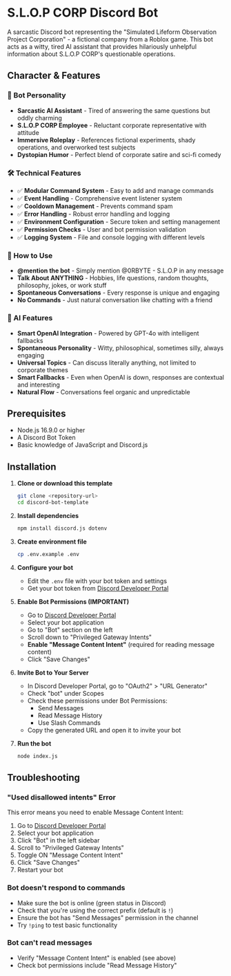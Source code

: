 # S.L.O.P CORP Discord Bot

A sarcastic Discord bot representing the "Simulated Lifeform Observation Project Corporation" - a fictional company from a Roblox game. This bot acts as a witty, tired AI assistant that provides hilariously unhelpful information about S.L.O.P CORP's questionable operations.

## Character & Features

### 🤖 Bot Personality
- **Sarcastic AI Assistant** - Tired of answering the same questions but oddly charming
- **S.L.O.P CORP Employee** - Reluctant corporate representative with attitude
- **Immersive Roleplay** - References fictional experiments, shady operations, and overworked test subjects
- **Dystopian Humor** - Perfect blend of corporate satire and sci-fi comedy

### 🛠️ Technical Features
- ✅ **Modular Command System** - Easy to add and manage commands
- ✅ **Event Handling** - Comprehensive event listener system  
- ✅ **Cooldown Management** - Prevents command spam
- ✅ **Error Handling** - Robust error handling and logging
- ✅ **Environment Configuration** - Secure token and setting management
- ✅ **Permission Checks** - User and bot permission validation
- ✅ **Logging System** - File and console logging with different levels

### 🎯 How to Use
- **@mention the bot** - Simply mention @0RBYTE - S.L.O.P in any message
- **Talk About ANYTHING** - Hobbies, life questions, random thoughts, philosophy, jokes, or work stuff
- **Spontaneous Conversations** - Every response is unique and engaging
- **No Commands** - Just natural conversation like chatting with a friend

### 🧠 AI Features
- **Smart OpenAI Integration** - Powered by GPT-4o with intelligent fallbacks
- **Spontaneous Personality** - Witty, philosophical, sometimes silly, always engaging
- **Universal Topics** - Can discuss literally anything, not limited to corporate themes
- **Smart Fallbacks** - Even when OpenAI is down, responses are contextual and interesting
- **Natural Flow** - Conversations feel organic and unpredictable

## Prerequisites

- Node.js 16.9.0 or higher
- A Discord Bot Token
- Basic knowledge of JavaScript and Discord.js

## Installation

1. **Clone or download this template**
   ```bash
   git clone <repository-url>
   cd discord-bot-template
   ```

2. **Install dependencies**
   ```bash
   npm install discord.js dotenv
   ```

3. **Create environment file**
   ```bash
   cp .env.example .env
   ```

4. **Configure your bot**
   - Edit the `.env` file with your bot token and settings
   - Get your bot token from [Discord Developer Portal](https://discord.com/developers/applications)

5. **Enable Bot Permissions (IMPORTANT)**
   - Go to [Discord Developer Portal](https://discord.com/developers/applications)
   - Select your bot application
   - Go to "Bot" section on the left
   - Scroll down to "Privileged Gateway Intents"
   - **Enable "Message Content Intent"** (required for reading message content)
   - Click "Save Changes"

6. **Invite Bot to Your Server**
   - In Discord Developer Portal, go to "OAuth2" > "URL Generator"
   - Check "bot" under Scopes
   - Check these permissions under Bot Permissions:
     - Send Messages
     - Read Message History
     - Use Slash Commands
   - Copy the generated URL and open it to invite your bot

7. **Run the bot**
   ```bash
   node index.js
   ```

## Troubleshooting

### "Used disallowed intents" Error
This error means you need to enable Message Content Intent:
1. Go to [Discord Developer Portal](https://discord.com/developers/applications)
2. Select your bot application
3. Click "Bot" in the left sidebar
4. Scroll to "Privileged Gateway Intents"
5. Toggle ON "Message Content Intent"
6. Click "Save Changes"
7. Restart your bot

### Bot doesn't respond to commands
- Make sure the bot is online (green status in Discord)
- Check that you're using the correct prefix (default is `!`)
- Ensure the bot has "Send Messages" permission in the channel
- Try `!ping` to test basic functionality

### Bot can't read messages
- Verify "Message Content Intent" is enabled (see above)
- Check bot permissions include "Read Message History"
   